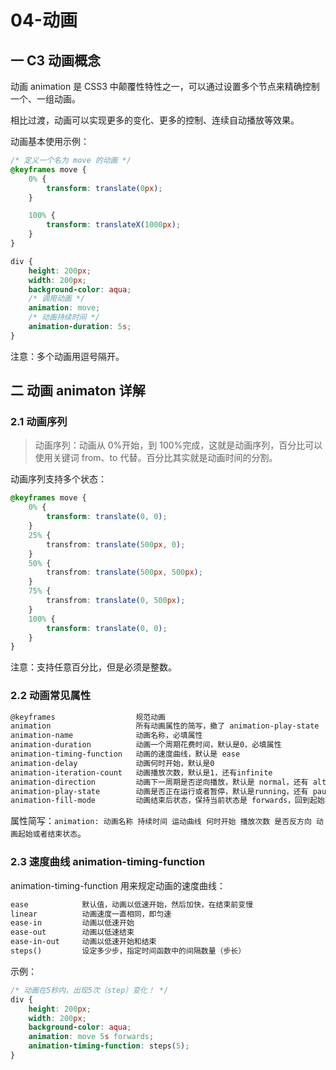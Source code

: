 # 04-动画

## 一 C3 动画概念

动画 animation 是 CSS3 中颠覆性特性之一，可以通过设置多个节点来精确控制一个、一组动画。

相比过渡，动画可以实现更多的变化、更多的控制、连续自动播放等效果。

动画基本使用示例：

```css
/* 定义一个名为 move 的动画 */
@keyframes move {
    0% {
        transform: translate(0px);
    }

    100% {
        transform: translateX(1000px);
    }
}

div {
    height: 200px;
    width: 200px;
    background-color: aqua;
    /* 调用动画 */
    animation: move;
    /* 动画持续时间 */
    animation-duration: 5s;
}
```

注意：多个动画用逗号隔开。

## 二 动画 animaton 详解

### 2.1 动画序列

> 动画序列：动画从 0%开始，到 100%完成，这就是动画序列，百分比可以使用关键词 from、to 代替。百分比其实就是动画时间的分割。

动画序列支持多个状态：

```css
@keyframes move {
    0% {
        transform: translate(0, 0);
    }
    25% {
        transfrom: translate(500px, 0);
    }
    50% {
        transfrom: translate(500px, 500px);
    }
    75% {
        transfrom: translate(0, 500px);
    }
    100% {
        transform: translate(0, 0);
    }
}
```

注意：支持任意百分比，但是必须是整数。

### 2.2 动画常见属性

```txt
@keyframes                  规范动画
animation                   所有动画属性的简写，撤了 animation-play-state
animation-name              动画名称，必填属性
animation-duration          动画一个周期花费时间，默认是0，必填属性
animation-timing-function   动画的速度曲线，默认是 ease
animation-delay             动画何时开始，默认是0
animation-iteration-count   动画播放次数，默认是1，还有infinite
animation-direction         动画下一周期是否逆向播放，默认是 normal，还有 alternate
animation-play-state        动画是否正在运行或者暂停，默认是running，还有 pause
animation-fill-mode         动画结束后状态，保持当前状态是 forwards，回到起始状态 backwards
```

属性简写：`animation: 动画名称 持续时间 运动曲线 何时开始 播放次数 是否反方向 动画起始或者结束状态`。

### 2.3 速度曲线 animation-timing-function

animation-timing-function 用来规定动画的速度曲线：

```txt
ease            默认值，动画以低速开始，然后加快，在结束前变慢
linear          动画速度一直相同，即匀速
ease-in         动画以低速开始
ease-out        动画以低速结束
ease-in-out     动画以低速开始和结束
steps()         设定多少步，指定时间函数中的间隔数量（步长）
```

示例：

```css
/* 动画在5秒内，出现5次（step）变化！ */
div {
    height: 200px;
    width: 200px;
    background-color: aqua;
    animation: move 5s forwards;
    animation-timing-function: steps(5);
}
```
